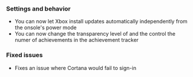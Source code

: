### Settings and behavior
- You can now let Xbox install updates automatically independently from the onsole's power mode
- You can now change the transparency level of and the control the numer of achievements in the achievement tracker

### Fixed issues
- Fixes an issue where Cortana would fail to sign-in